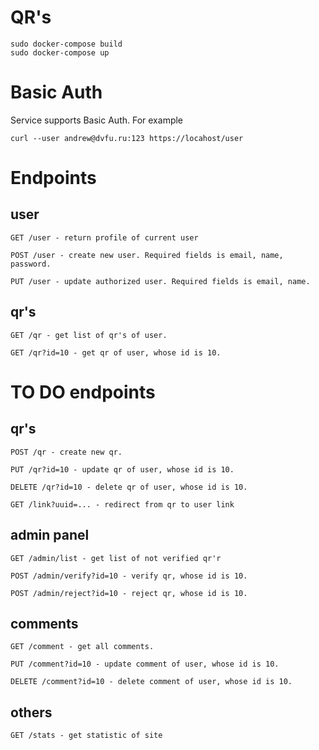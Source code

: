 QR's
====

```
sudo docker-compose build
sudo docker-compose up
```

# Basic Auth
Service supports Basic Auth. For example

```
curl --user andrew@dvfu.ru:123 https://locahost/user
```

# Endpoints

## user

```
GET /user - return profile of current user
```

```
POST /user - create new user. Required fields is email, name, password.
```

```
PUT /user - update authorized user. Required fields is email, name.
```

## qr's

```
GET /qr - get list of qr's of user.
```

```
GET /qr?id=10 - get qr of user, whose id is 10.
```

# TO DO endpoints

## qr's

```
POST /qr - create new qr.
```

```
PUT /qr?id=10 - update qr of user, whose id is 10.
```

```
DELETE /qr?id=10 - delete qr of user, whose id is 10.
```

```
GET /link?uuid=... - redirect from qr to user link
```

## admin panel

```
GET /admin/list - get list of not verified qr'r
```

```
POST /admin/verify?id=10 - verify qr, whose id is 10.
```

```
POST /admin/reject?id=10 - reject qr, whose id is 10.
```

## comments

```
GET /comment - get all comments.
```

```
PUT /comment?id=10 - update comment of user, whose id is 10.
```

```
DELETE /comment?id=10 - delete comment of user, whose id is 10.
```

## others

```
GET /stats - get statistic of site
```
